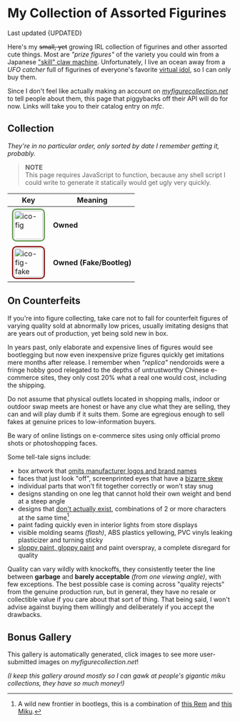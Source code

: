 <!-- started 2022/4/21 -->
<!-- updated 2023/1/10 -->

# My Collection of Assorted Figurines
Last updated {UPDATED}

Here's my ~~small, yet~~ growing IRL collection of figurines and other assorted cute things.
Most are _"prize figures"_ of the variety you could win from a Japanese ["skill" claw machine][claw].
Unfortunately, I live an ocean away from a _UFO catcher_ full of figurines of everyone's favorite [virtual idol][micker], so I can only buy them.

Since I don't feel like actually making an account on _[myfigurecollection.net][mfc]_ to tell people about them, this page that piggybacks off their API will do for now. Links will take you to their catalog entry on _mfc_.

[claw]: https://www.youtube.com/watch?v=93c9oTU7ut0
[micker]: https://www.youtube.com/watch?v=f91sM4rI76w&hl=en
[mfc]: https://myfigurecollection.net

## Collection
_They're in no particular order, only sorted by date I remember getting it, probably._

<div id="fig-thumbs">
<noscript>
<blockquote>
<p><strong>NOTE</strong><br/>
	This page requires JavaScript to function, because any shell script I could write to generate it statically would get ugly very quickly.</p>
</blockquote>
</noscript>

</div>

<div class="aside right">

| Key | Meaning |
| -- | -- |
| ![ico-fig](https://static.myfigurecollection.net/upload/items/186.jpg) | **Owned** |
| ![ico-fig-fake](https://static.myfigurecollection.net/upload/items/186.jpg) | **Owned (Fake/Bootleg)** |

</div>

## On Counterfeits
If you're into figure collecting, take care not to fall for counterfeit figures of varying quality sold at abnormally low prices, usually imitating designs that are years out of production, yet being sold new in box.

In years past, only elaborate and expensive lines of figures would see bootlegging but now even inexpensive prize figures quickly get imitations mere months after release.
I remember when _"replica"_ nendoroids were a fringe hobby good relegated to the depths of untrustworthy Chinese e-commerce sites, they only cost 20% what a real one would cost, including the shipping.

Do not assume that physical outlets located in shopping malls, indoor or outdoor swap meets are honest or have any clue what they are selling, they can and will play dumb if it suits them. Some are egregious enough to sell fakes at genuine prices to low-information buyers.

Be wary of online listings on e-commerce sites using only official promo shots or photoshopping faces.

Some tell-tale signs include:
* box artwork that [omits manufacturer logos and brand names](https://myfigurecollection.net/picture/2402764)
* faces that just look "off", screenprinted eyes that have a [bizarre skew](https://myfigurecollection.net/picture/2182516)
* individual parts that won't fit together correctly or won't stay snug
* designs standing on one leg that cannot hold their own weight and bend at a steep angle
* designs that [don't actually exist](https://myfigurecollection.net/picture/3267308), combinations of 2 or more characters at the same time[^rem]
* paint fading quickly even in interior lights from store displays
* visible molding seams _(flash)_, ABS plastics yellowing, PVC vinyls leaking plasticizer and turning sticky
* [sloppy paint, gloppy paint](https://myfigurecollection.net/picture/2529349) and paint overspray, a complete disregard for quality

Quality can vary wildly with knockoffs, they consistently teeter the line between **garbage** and **barely acceptable** _(from one viewing angle)_, with few exceptions.
The best possible case is coming across "quality rejects" from the genuine production run, but in general, they have no resale or collectible value if you care about that sort of thing.
That being said, I won't advise against buying them willingly and deliberately if you accept the drawbacks.

[^rem]: A wild new frontier in bootlegs, this is a combination of
	[this Rem](https://myfigurecollection.net/item/1047417) and [this Miku](https://myfigurecollection.net/item/944728).

## Bonus Gallery
This gallery is automatically generated, click images to see more user-submitted images on _myfigurecollection.net_!

_(I keep this gallery around mostly so I can gawk at people's gigantic miku collections, they have so much money!)_

<div class="gallery" id="fig-gallery">
</div>

<style type="text/css">
	[alt*="fig"] {
		border-radius: 10px;
		border: 3px #6b9f5b solid;
		padding: 2px;
		margin: 2px;
		height: 64px;
		width: 64px;
	}
	[alt*="fake"] {
		border: 3px #932525 solid;
	}
</style>

<script type="text/javascript">
/* <![CDATA[ */
'use strict';

var figs = [
	/* MFC ids prepended with x are knockoffs */

/*
	[ '1536230', 're-ment miku miku ♪ room miniature #1 of 8' ],
	[ '1536252', 're-ment miku miku ♪ room miniature #2 of 8' ],
	[ '1536231', 're-ment miku miku ♪ room miniature #3 of 8' ],
	[ '1536233', 're-ment miku miku ♪ room miniature #4 of 8' ],
	[ '1536234', 're-ment miku miku ♪ room miniature #5 of 8' ],
	[ '1536236', 're-ment miku miku ♪ room miniature #6 of 8' ],
	[ '1536237', 're-ment miku miku ♪ room miniature #7 of 8' ],
	[ '1536238', 're-ment miku miku ♪ room miniature #8 of 8' ],

*/
	[ '1571286', 'sega miku christmas 2022 SPM' ],
	[ '1479579', 'sega miku 15th anniversary kei ver. SPM' ],
	[ '1549222', 'sega miku 15th anniversary zhou ver. SPM' ],
	[ '1275355', 'sega preciality special nuigurumi sakura miku' ],
	[ '1213389', 'good smile genshin impact venti nendoroid #1795' ],
	[ '1189088', 'good smile hatsune miku nt nendoroid #1701' ],
	[ '1499800', 'taito miku artist masterpiece latidos 2022 ver.' ],
	[ '1220581', 'taito miku artist masterpiece pricess arabian ver.' ],
	[ 'x1214387', 'knockoff taito miku wonderland rapunzel' ],
	[ 'x314683', 'knockoff sega miku fuwa fuwa nuigurumi plush (strap)' ],
	[ 'x370088', 'knockoff sega miku fuwa fuwa mega jumbo nuigurumi plush' ],
	[ 'x514129', 'knockoff sega nyanko miku fuwa fuwa mega jumbo nuigurumi plush' ],
	[ 'x809190', 'knockoff furyu miku noodle stopper figure' ],
	[ 'x2987', 'knockoff max factory figma miku #014' ],
	[ '401018', 'sega project diva innocent SPM miku' ],
	[ '718192', 'hatsune miku 2nd season Winter ver.' ],
	[ '1251026', 'bandai q posket miku type a' ],
	[ '944728', 'furyu miku bicute bunnies' ],
	[ '1311067', 'taito miku artist masterpiece princess alice' ],
	[ '1268909', 'taito miku artist masterpiece 14th anniv.' ],
	[ '1293291', 'furyu sakura miku noodle stopper' ],
	[ '886807', 'taito sakura miku 2020 ver.' ],
	[ '1216990', 'racing miku 2021 espresto' ],
	[ '1035745', "sega mega 39's breathe you SPM miku" ],
	[ '1112719', 'miku big nuigurumi plush' ],
	[ '756832', 'hatsune miku 2nd season Spring ver.' ],
	[ '776143', 'hatsune miku 2nd season Summer ver.' ],
	[ '4741', 'hatsune miku piano EX figure 2009' ],
	[ '1150601', 'miku nesoberi nuigurumi (strap)' ],
	[ '798190', 'sega sakura miku SPM' ],
	[ '720383', 'sega fate/extella link astolfo SPM' ],
	[ '693275', 'miku mega jumbo nuigurumi plush 2018' ],
	[ '675904', 'good smile gochiusa sxarp nendoroid #929' ],
	[ '689123', 'good smile snow princess miku nendoroid #1000' ],
	[ '464596', 'good smile konosuba megumin nendoroid #725' ],
	[ '440687', 'sega project diva X SPM miku' ],
	[ '583734', 'sega izayoi sakuya prize figure' ],
	[ '200768', 'funko pop rocks miku #39' ],
	[ '246546', 'sega project diva F2nd miku' ],
	[ 'x287774', 'knockoff good smile umaru-chan nendoroid #524' ],
	[ 'x26113', 'knockoff good smile snow miku nendoroid #150' ],
	[ '198604', 'sega project diva 2nd miku' ],
	[ '47413', 'banpresto kogami akira lucky star' ],
	[ '167123', 'sega project diva arcade miku 2012' ],
	[ '100292', 'hatsune miku plush great eastern 2012' ],
];

var thumbs = document.getElementById('fig-thumbs');
var gallery = document.getElementById('fig-gallery');

for (var i in figs) {
	var id = figs[i][0];
	var title = figs[i][1];
	var alt = 'ico-fig';
	if (id.charAt(0) == 'x') {
		id = id.slice(1);
		alt = alt + '-fake';
	}

	var l1, l2, l3;

	/* icons */
	l1 = document.createElement('a');
	l1.href= "https://myfigurecollection.net/item/" + id;

		l2 = document.createElement('img');
		l2.alt = alt;
		l2.title = title;
		l2.src = "https://static.myfigurecollection.net/upload/items/" + id + ".jpg";
		l1.appendChild(l2);

	thumbs.appendChild(l1);

	/* gallery */
	l1 = document.createElement('p');

		l2 = document.createElement('a');
		l2.href = "https://myfigurecollection.net/pictures.php?itemId=" + id;

			l3 = document.createElement('img');
			l3.src = "https://static.myfigurecollection.net/upload/items/big/" + id + ".jpg";
			l3.title = title;
			l3.alt = 'nolink';
			l2.appendChild(l3);

	l1.appendChild(l2);
	gallery.appendChild(l1);
}

/* ]]> */
</script>

